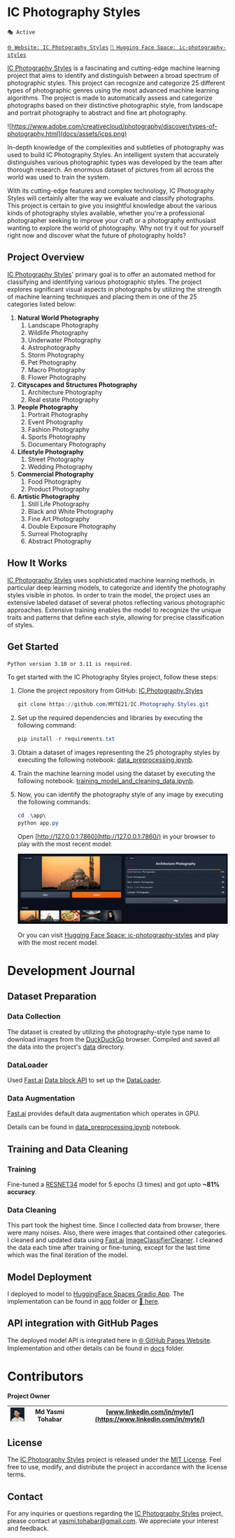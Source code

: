 # IC Photography Styles
`🎭 Active`

[`🌐 Website: IC Photography Styles`](https://myte21.github.io/IC.Photography.Styles/)
[`🤗 Hugging Face Space: ic-photography-styles`](https://huggingface.co/spaces/myte/ic-photography-styles)

[IC Photography Styles](https://github.com/MYTE21/IC.Photography.Styles) is a fascinating and cutting-edge machine learning project that aims to identify and distinguish between a broad spectrum of photographic styles. This project can recognize and categorize 25 different types of photographic genres using the most advanced machine learning algorithms. The project is made to automatically assess and categorize photographs based on their distinctive photographic style, from landscape and portrait photography to abstract and fine art photography.

![https://www.adobe.com/creativecloud/photography/discover/types-of-photography.html](docs/assets/icps.png)

In-depth knowledge of the complexities and subtleties of photography was used to build IC Photography Styles.
An intelligent system
that accurately distinguishes various photographic types was developed by the team after thorough research.
An enormous dataset of pictures from all across the world was used to train the system.

With its cutting-edge features and complex technology,
IC Photography Styles will certainly alter the way we evaluate and classify photographs.
This project is certain to give you insightful knowledge about the various kinds of photography styles available,
whether you're a professional photographer
seeking to improve your craft or a photography enthusiast wanting to explore the world of photography.
Why not try it out for yourself right now and discover what the future of photography holds?

## Project Overview

[IC Photography Styles](https://github.com/MYTE21/IC.Photography.Styles)' primary goal is
to offer an automated method for classifying and identifying various photographic styles.
The project explores significant visual aspects in photographs
by utilizing the strength of machine learning techniques and placing them in one of the 25 categories listed below:

1. **Natural World Photography**
   1. Landscape Photography
   2. Wildlife Photography
   3. Underwater Photography
   4. Astrophotography
   5. Storm Photography
   6. Pet Photography
   7. Macro Photography
   8. Flower Photography
2. **Cityscapes and Structures Photography**
   1. Architecture Photography
   2. Real estate Photography
3. **People Photography**
   1. Portrait Photography
   2. Event Photography
   3. Fashion Photography
   4. Sports Photography
   5. Documentary Photography
4. **Lifestyle Photography**
   1. Street Photography
   2. Wedding Photography
5. **Commercial Photography**
   1. Food Photography
   2. Product Photography
6. **Artistic Photography**
   1. Still Life Photography
   2. Black and White Photography
   3. Fine Art Photography
   4. Double Exposure Photography
   5. Surreal Photography
   6. Abstract Photography

## How It Works

[IC Photography Styles](https://github.com/MYTE21/IC.Photography.Styles) uses sophisticated machine learning methods,
in particular deep learning models,
to categorize and identify the photography styles visible in photos.
In order to train the model,
the project uses an extensive labeled dataset of several photos reflecting various photographic approaches.
Extensive training enables the model to recognize the unique traits and patterns that define each style,
allowing for precise classification of styles.

## Get Started

`Python version 3.10 or 3.11 is required.`

To get started with the IC Photography Styles project, follow these steps:

1. Clone the project repository from GitHub: [IC.Photography.Styles](https://github.com/MYTE21/IC.Photography.Styles.git)

    ```powershell
    git clone https://github.com/MYTE21/IC.Photography.Styles.git
    ```

2. Set up the required dependencies and libraries by executing the following command:

    ```powershell
    pip install -r requirements.txt
    ```

3. Obtain a dataset of images representing the 25 photography styles by executing the following notebook: [data_preprocessing.ipynb](notebooks/data_preprocessing.ipynb).
4. Train the machine learning model using the dataset by executing the following notebook: [training_model_and_cleaning_data.ipynb](notebooks/training_model_and_cleaning_data.ipynb).
5. Now, you can identify the photography style of any image by executing the following commands:

    ```powershell
    cd .\app\
    python app.py
    ```

   Open [http://127.0.0.1:7860](http://127.0.0.1:7860/) in your browser to play with the most recent model:

   ![icps_model.png](docs/assets/icps_model.png)

   Or you can visit [Hugging Face Space: ic-photography-styles](https://huggingface.co/spaces/myte/ic-photography-styles) and play with the most recent model.

# Development Journal

## Dataset Preparation
### Data Collection
The dataset is created by utilizing the photography-style type name to download images from the [DuckDuckGo](https://duckduckgo.com/) browser. 
Compiled and saved all the data into the project's [data](data) directory.

### DataLoader
Used [Fast.ai](https://docs.fast.ai/) [Data block API](https://docs.fast.ai/data.block.html) to set up the [DataLoader](https://docs.fast.ai/data.load.html).

### Data Augmentation
[Fast.ai](https://docs.fast.ai/) provides default data augmentation which operates in GPU.

Details can be found in [data_preprocessing.ipynb](notebooks/data_preprocessing.ipynb) notebook.

## Training and Data Cleaning
### Training
Fine-tuned a [RESNET34](https://pytorch.org/vision/main/models/generated/torchvision.models.resnet34.html) 
model for 5 epochs (3 times) and got upto **~81% accuracy**.

### Data Cleaning
This part took the highest time. Since I collected data from browser, there were many noises. Also, 
there were images that contained other categories. I cleaned and updated data using [Fast.ai](https://docs.fast.ai/) 
[ImageClassifierCleaner](https://docs.fast.ai/vision.widgets.html#imageclassifiercleaner:~:text=source-,ImageClassifierCleaner,-ImageClassifierCleaner%20(learn%2C%20opts)). 
I cleaned the data each time after training or fine-tuning, except for the last time which was the final iteration of the model.

## Model Deployment
I deployed to model to [HuggingFace Spaces Gradio App](https://huggingface.co/spaces/myte/ic-photography-styles). 
The implementation can be found in [app](app) folder or [🤗 here](https://huggingface.co/spaces/myte/ic-photography-styles/tree/main).

## API integration with GitHub Pages
The deployed model API is integrated here in [🌐 GitHub Pages Website](https://myte21.github.io/IC.Photography.Styles/). 
Implementation and other details can be found in [docs](docs) folder.

# Contributors
**Project Owner**

| <img src = "docs/assets/md_yasmi_tohabar.jpg" width="70" alt=""> | Md Yasmi Tohabar | [www.linkedin.com/in/myte/](https://www.linkedin.com/in/myte/) |
|------------------------------------------------------------------|------------------|----------------------------------------------------------------|

## License <a name="license"></a>

The [IC Photography Styles](https://github.com/MYTE21/IC.Photography.Styles) project is released under the [MIT License](https://github.com/MYTE21/IC.Photography.Styles/blob/main/LICENSE).
Feel free to use, modify, and distribute the project in accordance with the license terms.

## Contact <a name="contact"></a>

For any inquiries or questions regarding the [IC Photography Styles](https://github.com/MYTE21/IC.Photography.Styles) project,
please contact at [yasmi.tohabar@gmail.com](mailto:yasmi.tohabar@gmail.com).
We appreciate your interest and feedback.